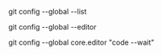 git config --global --list

git config --global --editor

git config --global core.editor "code --wait"
